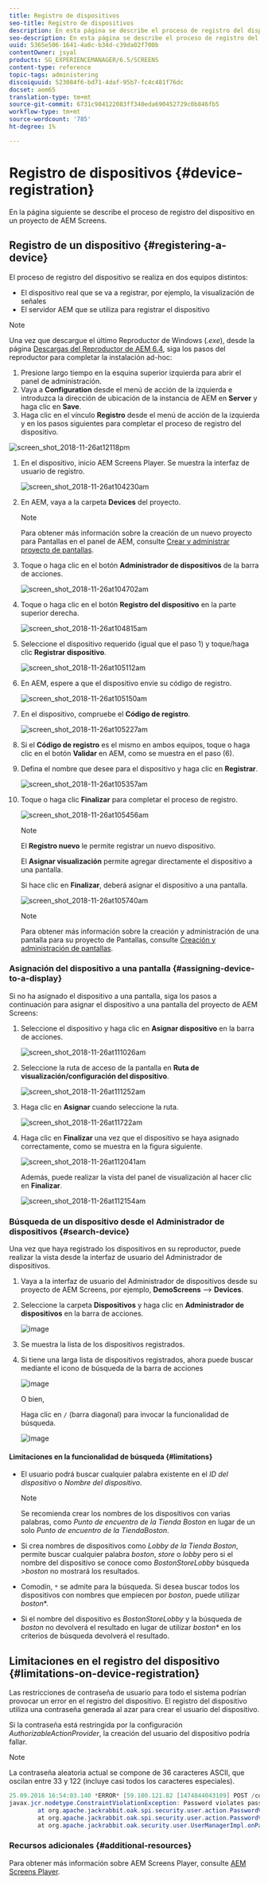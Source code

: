 ```yaml
---
title: Registro de dispositivos
seo-title: Registro de dispositivos
description: En esta página se describe el proceso de registro del dispositivo en un proyecto de AEM Screens.
seo-description: En esta página se describe el proceso de registro del dispositivo en un proyecto de AEM Screens.
uuid: 5365e506-1641-4a0c-b34d-c39da02f700b
contentOwner: jsyal
products: SG_EXPERIENCEMANAGER/6.5/SCREENS
content-type: reference
topic-tags: administering
discoiquuid: 523084f6-bd71-4daf-95b7-fc4c481f76dc
docset: aem65
translation-type: tm+mt
source-git-commit: 6731c984122083ff340eda690452729c0b846fb5
workflow-type: tm+mt
source-wordcount: '785'
ht-degree: 1%

---
```



# Registro de dispositivos {#device-registration}

En la página siguiente se describe el proceso de registro del dispositivo en un proyecto de AEM Screens.

## Registro de un dispositivo {#registering-a-device}

El proceso de registro del dispositivo se realiza en dos equipos distintos:

* El dispositivo real que se va a registrar, por ejemplo, la visualización de señales
* El servidor AEM que se utiliza para registrar el dispositivo

>[!NOTE]
>
>Una vez que descargue el último Reproductor de Windows (*.exe*), desde la página [Descargas del Reproductor de AEM 6.4](https://download.macromedia.com/screens/), siga los pasos del reproductor para completar la instalación ad-hoc:
>
>1. Presione largo tiempo en la esquina superior izquierda para abrir el panel de administración.
>1. Vaya a **Configuration** desde el menú de acción de la izquierda e introduzca la dirección de ubicación de la instancia de AEM en **Server** y haga clic en **Save**.
>1. Haga clic en el vínculo **Registro** desde el menú de acción de la izquierda y en los pasos siguientes para completar el proceso de registro del dispositivo.

>



![screen_shot_2018-11-26at12118pm](assets/screen_shot_2018-11-26at12118pm.png)

1. En el dispositivo, inicio AEM Screens Player. Se muestra la interfaz de usuario de registro.

   ![screen_shot_2018-11-26at104230am](assets/screen_shot_2018-11-26at104230am.png)

1. En AEM, vaya a la carpeta **Devices** del proyecto.

   >[!NOTE]
   >
   >Para obtener más información sobre la creación de un nuevo proyecto para Pantallas en el panel de AEM, consulte [Crear y administrar proyecto de pantallas](creating-a-screens-project.md).

1. Toque o haga clic en el botón **Administrador de dispositivos** de la barra de acciones.

   ![screen_shot_2018-11-26at104702am](assets/screen_shot_2018-11-26at104702am.png)

1. Toque o haga clic en el botón **Registro del dispositivo** en la parte superior derecha.

   ![screen_shot_2018-11-26at104815am](assets/screen_shot_2018-11-26at104815am.png)

1. Seleccione el dispositivo requerido (igual que el paso 1) y toque/haga clic **Registrar dispositivo**.

   ![screen_shot_2018-11-26at105112am](assets/screen_shot_2018-11-26at105112am.png)

1. En AEM, espere a que el dispositivo envíe su código de registro.

   ![screen_shot_2018-11-26at105150am](assets/screen_shot_2018-11-26at105150am.png)

1. En el dispositivo, compruebe el **Código de registro**.

   ![screen_shot_2018-11-26at105227am](assets/screen_shot_2018-11-26at105227am.png)

1. Si el **Código de registro** es el mismo en ambos equipos, toque o haga clic en el botón **Validar** en AEM, como se muestra en el paso (6).
1. Defina el nombre que desee para el dispositivo y haga clic en **Registrar**.

   ![screen_shot_2018-11-26at105357am](assets/screen_shot_2018-11-26at105357am.png)

1. Toque o haga clic **Finalizar** para completar el proceso de registro.

   ![screen_shot_2018-11-26at105456am](assets/screen_shot_2018-11-26at105456am.png)

   >[!NOTE]
   >
   >El **Registro nuevo** le permite registrar un nuevo dispositivo.
   >
   >El **Asignar visualización** permite agregar directamente el dispositivo a una pantalla.

   Si hace clic en **Finalizar**, deberá asignar el dispositivo a una pantalla.

   ![screen_shot_2018-11-26at105740am](assets/screen_shot_2018-11-26at105740am.png)

   >[!NOTE]
   >
   >Para obtener más información sobre la creación y administración de una pantalla para su proyecto de Pantallas, consulte [Creación y administración de pantallas](managing-displays.md).

### Asignación del dispositivo a una pantalla {#assigning-device-to-a-display}

Si no ha asignado el dispositivo a una pantalla, siga los pasos a continuación para asignar el dispositivo a una pantalla del proyecto de AEM Screens:

1. Seleccione el dispositivo y haga clic en **Asignar dispositivo** en la barra de acciones.

   ![screen_shot_2018-11-26at111026am](assets/screen_shot_2018-11-26at111026am.png)

1. Seleccione la ruta de acceso de la pantalla en **Ruta de visualización/configuración del dispositivo**.

   ![screen_shot_2018-11-26at111252am](assets/screen_shot_2018-11-26at111252am.png)

1. Haga clic en **Asignar** cuando seleccione la ruta.

   ![screen_shot_2018-11-26at11722am](assets/screen_shot_2018-11-26at111722am.png)

1. Haga clic en **Finalizar** una vez que el dispositivo se haya asignado correctamente, como se muestra en la figura siguiente.

   ![screen_shot_2018-11-26at112041am](assets/screen_shot_2018-11-26at112041am.png)

   Además, puede realizar la vista del panel de visualización al hacer clic en **Finalizar**.

   ![screen_shot_2018-11-26at112154am](assets/screen_shot_2018-11-26at112154am.png)

### Búsqueda de un dispositivo desde el Administrador de dispositivos {#search-device}

Una vez que haya registrado los dispositivos en su reproductor, puede realizar la vista desde la interfaz de usuario del Administrador de dispositivos.

1. Vaya a la interfaz de usuario del Administrador de dispositivos desde su proyecto de AEM Screens, por ejemplo, **DemoScreens** —> **Devices**.

1. Seleccione la carpeta **Dispositivos** y haga clic en **Administrador de dispositivos** en la barra de acciones.

   ![image](/help/user-guide/assets/device-manager/device-manager-1.png)

1. Se muestra la lista de los dispositivos registrados.

1. Si tiene una larga lista de dispositivos registrados, ahora puede buscar mediante el icono de búsqueda de la barra de acciones

   ![image](/help/user-guide/assets/device-manager/device-manager-2.png)

   O bien,

   Haga clic en `/` (barra diagonal) para invocar la funcionalidad de búsqueda.

   ![image](/help/user-guide/assets/device-manager/device-manager-3.png)


#### Limitaciones en la funcionalidad de búsqueda {#limitations}

* El usuario podrá buscar cualquier palabra existente en el *ID del dispositivo* o *Nombre del dispositivo*.

   >[!NOTE]
   >Se recomienda crear los nombres de los dispositivos con varias palabras, como *Punto de encuentro de la Tienda Boston* en lugar de un solo *Punto de encuentro de la TiendaBoston*.

* Si crea nombres de dispositivos como *Lobby de la Tienda Boston*, permite buscar cualquier palabra *boston*, *store* o *lobby* pero si el nombre del dispositivo se conoce como *BostonStoreLobby* búsqueda *>boston* no mostrará los resultados.

* Comodín, `*` se admite para la búsqueda. Si desea buscar todos los dispositivos con nombres que empiecen por *boston*, puede utilizar *boston**.

* Si el nombre del dispositivo es *BostonStoreLobby* y la búsqueda de *boston* no devolverá el resultado en lugar de utilizar *boston** en los criterios de búsqueda devolverá el resultado.

## Limitaciones en el registro del dispositivo {#limitations-on-device-registration}

Las restricciones de contraseña de usuario para todo el sistema podrían provocar un error en el registro del dispositivo. El registro del dispositivo utiliza una contraseña generada al azar para crear el usuario del dispositivo.

Si la contraseña está restringida por la configuración *AuthorizableActionProvider*, la creación del usuario del dispositivo podría fallar.

>[!NOTE]
>
>La contraseña aleatoria actual se compone de 36 caracteres ASCII, que oscilan entre 33 y 122 (incluye casi todos los caracteres especiales).

```java
25.09.2016 16:54:03.140 *ERROR* [59.100.121.82 [1474844043109] POST /content/screens/svc/registration HTTP/1.1] com.adobe.cq.screens.device.registration.impl.RegistrationServlet Error during device registration
javax.jcr.nodetype.ConstraintViolationException: Password violates password constraint (^(?=.*\d).{7,9}$).
        at org.apache.jackrabbit.oak.spi.security.user.action.PasswordValidationAction.validatePassword(PasswordValidationAction.java:105)
        at org.apache.jackrabbit.oak.spi.security.user.action.PasswordValidationAction.onPasswordChange(PasswordValidationAction.java:76)
        at org.apache.jackrabbit.oak.security.user.UserManagerImpl.onPasswordChange(UserManagerImpl.java:308)
```

### Recursos adicionales {#additional-resources}

Para obtener más información sobre AEM Screens Player, consulte [AEM Screens Player](working-with-screens-player.md).
